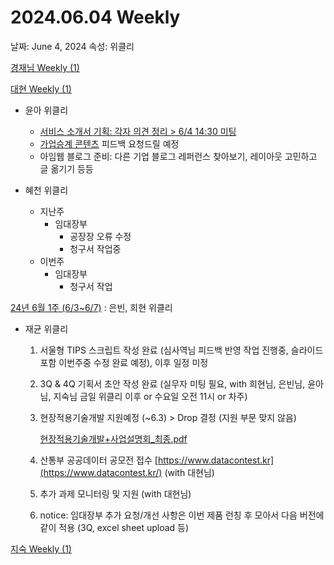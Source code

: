 # 2024.06.04 Weekly

날짜: June 4, 2024
속성: 위클리

[경재님 Weekly (1)](%E1%84%80%E1%85%A7%E1%86%BC%E1%84%8C%E1%85%A2%E1%84%82%E1%85%B5%E1%86%B7%20Weekly%20(1)%20157e98ce7f718163b35bc2b51be67cd2.md)

[대현 Weekly (1)](%E1%84%83%E1%85%A2%E1%84%92%E1%85%A7%E1%86%AB%20Weekly%20(1)%20157e98ce7f71810caef7e4afcb7963ca.md)

- 윤아 위클리
    - [서비스 소개서 기획: 각자 의견 정리 > 6/4 14:30 미팅](https://www.notion.so/24-06-04-f7a933528a0c4e4a9ec6ae9e5b5ae444?pvs=21)
    - [가업승계 콘텐츠](https://www.notion.so/d0bb379424b94df29607853365f99286?pvs=21) 피드백 요청드릴 예정
    - 아임웹 블로그 준비: 다른 기업 블로그 레퍼런스 찾아보기, 레이아웃 고민하고 글 옮기기 등등
    
- 혜천 위클리
    - 지난주
        - 임대장부
            - 공장장 오류 수정
            - 청구서 작업중
    - 이번주
        - 임대장부
            - 청구서 작업

[24년 6월 1주 (6/3~6/7)](https://www.notion.so/24-6-1-6-3-6-7-ade1949852154bf895d44c95386ab53d?pvs=21)  : 은빈, 희현 위클리

- 재균 위클리
    1. 서울형 TIPS 스크립트 작성 완료 (심사역님 피드백 반영 작업 진행중, 슬라이드 포함 이번주중 수정 완료 예정), 이후 일정 미정
    2. 3Q & 4Q 기획서 초안 작성 완료 
    (실무자 미팅 필요, with 희현님, 은빈님, 윤아님, 지숙님
     금일 위클리 이후 or 수요일 오전 11시 or 차주)
    3. 현장적용기술개발 지원예정 (~6.3) > Drop 결정 (지원 부문 맞지 않음)
        
        [현장적용기술개발+사업설명회_최종.pdf](%25E1%2584%2592%25E1%2585%25A7%25E1%2586%25AB%25E1%2584%258C%25E1%2585%25A1%25E1%2586%25BC%25E1%2584%258C%25E1%2585%25A5%25E1%2586%25A8%25E1%2584%258B%25E1%2585%25AD%25E1%2586%25BC%25E1%2584%2580%25E1%2585%25B5%25E1%2584%2589%25E1%2585%25AE%25E1%2586%25AF%25E1%2584%2580%25E1%2585%25A2%25E1%2584%2587%25E1%2585%25A1%25E1%2586%25AF%25E1%2584%2589%25E1%2585%25A1%25E1%2584%258B%25E1%2585%25A5%25E1%2586%25B8%25E1%2584%2589%25E1%2585%25A5%25E1%2586%25AF%25E1%2584%2586%25E1%2585%25A7%25E1%2586%25BC%25E1%2584%2592%25E1%2585%25AC_%25E1%2584%258E%25E1%2585%25AC%25E1%2584%258C%25E1%2585%25A9%25E1%2586%25BC.pdf)
        
    4. 산통부 공공데이터 공모전 접수 [https://www.datacontest.kr](https://www.datacontest.kr/) (with 대현님)
    5. 추가 과제 모니터링 및 지원 (with 대현님)
    6. notice: 임대장부 추가 요청/개선 사항은 이번 제품 런칭 후 모아서 다음 버전에 같이 적용 (3Q, excel sheet upload 등)
    

[지숙 Weekly (1)](%E1%84%8C%E1%85%B5%E1%84%89%E1%85%AE%E1%86%A8%20Weekly%20(1)%20157e98ce7f71812bad64fa1fb16a3cac.md)
